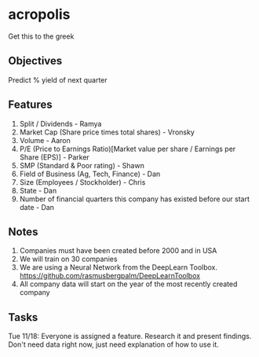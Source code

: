 acropolis
=========

Get this to the greek


Objectives
----------
Predict % yield of next quarter

Features
--------
1. Split / Dividends - Ramya
2. Market Cap (Share price times total shares) - Vronsky
3. Volume - Aaron
4. P/E (Price to Earnings Ratio)[Market value per share / Earnings per Share (EPS)] - Parker
5. SMP (Standard & Poor rating) - Shawn
6. Field of Business (Ag, Tech, Finance) - Dan
7. Size (Employees / Stockholder) - Chris
8. State - Dan
9. Number of financial quarters this company has existed before our start date - Dan

Notes
------
1. Companies must have been created before 2000 and in USA
2. We will train on 30 companies
3. We are using a Neural Network from the DeepLearn Toolbox. https://github.com/rasmusbergpalm/DeepLearnToolbox
4. All company data will start on the year of the most recently created company

Tasks
------
Tue 11/18: Everyone is assigned a feature. Research it and present findings. Don't need data right now, just need explanation of how to use it.
